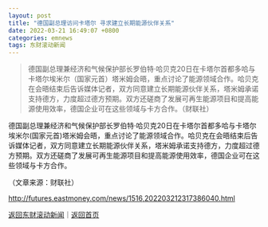 ```yaml
---
layout: post
title: "德国副总理访问卡塔尔 寻求建立长期能源伙伴关系"
date: 2022-03-21 16:49:07 +0800
categories: emnews
tags: 东财滚动新闻
---
```

> 德国副总理兼经济和气候保护部长罗伯特·哈贝克20日在卡塔尔首都多哈与卡塔尔埃米尔（国家元首）塔米姆会晤，重点讨论了能源领域合作。哈贝克在会晤结束后告诉媒体记者，双方同意建立长期能源伙伴关系，塔米姆承诺支持德方，力度超过德方预期。双方还磋商了发展可再生能源项目和提高能源使用效率，德国企业可在这些领域与卡方合作。（财联社）

<p>德国副总理兼经济和气候保护部长罗伯特·哈贝克20日在卡塔尔首都多哈与卡塔尔埃米尔(国家元首)塔米姆会晤，重点讨论了能源领域合作。哈贝克在会晤结束后告诉媒体记者，双方同意建立长期能源伙伴关系，塔米姆承诺支持德方，力度超过德方预期。双方还磋商了发展可再生能源项目和提高能源使用效率，德国企业可在这些领域与卡方合作。</p><p class="em_media">（文章来源：财联社）</p>

<http://futures.eastmoney.com/news/1516,202203212317386040.html>

[返回东财滚动新闻](//finews.withounder.com/emnews/)｜[返回首页](//finews.withounder.com/)